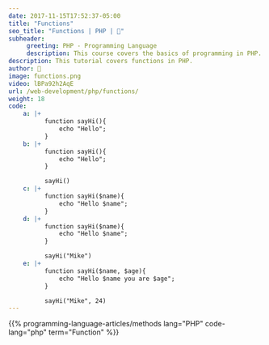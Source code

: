 ```yaml
---
date: 2017-11-15T17:52:37-05:00
title: "Functions"
seo_title: "Functions | PHP | 🦒"
subheader:
     greeting: PHP - Programming Language
     description: This course covers the basics of programming in PHP. Work your way through the videos/articles and I'll teach you everything you need to know to start your programming journey!
description: This tutorial covers functions in PHP.
author: 🦒
image: functions.png
video: lBPa92h2AqE
url: /web-development/php/functions/
weight: 18
code:
    a: |+
          function sayHi(){
              echo "Hello";
          }
    b: |+
          function sayHi(){
              echo "Hello";
          }

          sayHi()
    c: |+
          function sayHi($name){
              echo "Hello $name";
          }
    d: |+
          function sayHi($name){
              echo "Hello $name";
          }

          sayHi("Mike")
    e: |+
          function sayHi($name, $age){
              echo "Hello $name you are $age";
          }

          sayHi("Mike", 24)
---
```


{{% programming-language-articles/methods lang="PHP" code-lang="php" term="Function" %}}
